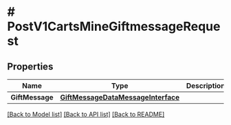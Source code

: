 # # PostV1CartsMineGiftmessageRequest


## Properties 


Name | Type | Description | Notes
------------ | ------------- | ------------- | -------------
**GiftMessage**| [**GiftMessageDataMessageInterface**](GiftMessageDataMessageInterface.md) |   |


[[Back to Model list]](../../README.md#models) [[Back to API list]](../../README.md#endpoints) [[Back to README]](../../README.md)

